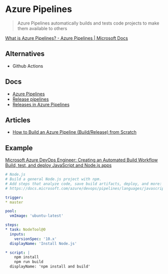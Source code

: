 # Azure Pipelines

> Azure Pipelines automatically builds and tests code projects to make them available to others

[What is Azure Pipelines? - Azure Pipelines | Microsoft Docs](https://docs.microsoft.com/en-us/azure/devops/pipelines/get-started/what-is-azure-pipelines?view=azure-devops)

## Alternatives

* Github Actions

## Docs

* [Azure Pipelines](https://docs.microsoft.com/en-us/azure/devops/pipelines/?view=azure-devops)
* [Release pipelines](https://docs.microsoft.com/en-us/azure/devops/pipelines/release/?view=azure-devops)
* [Releases in Azure Pipelines](https://docs.microsoft.com/en-us/azure/devops/pipelines/release/releases?view=azure-devops)

## Articles

* [How to Build an Azure Pipeline (Build/Release) from Scratch](https://adamtheautomator.com/azure-pipelines/)

## Example

[Microsoft Azure DevOps Engineer: Creating an Automated Build Workflow](https://app.pluralsight.com/library/courses/microsoft-azure-creating-automated-build-workflow/table-of-contents)
[Build, test, and deploy JavaScript and Node.js apps](https://docs.microsoft.com/en-us/azure/devops/pipelines/ecosystems/javascript?view=azure-devops&tabs=code)

```yml
# Node.js
# Build a general Node.js project with npm.
# Add steps that analyze code, save build artifacts, deploy, and more:
# https://docs.microsoft.com/azure/devops/pipelines/languages/javascript

trigger:
* master

pool:
  vmImage: 'ubuntu-latest'

steps:
* task: NodeTool@0
  inputs:
    versionSpec: '10.x'
  displayName: 'Install Node.js'

* script: |
    npm install
    npm run build
  displayName: 'npm install and build'

```
